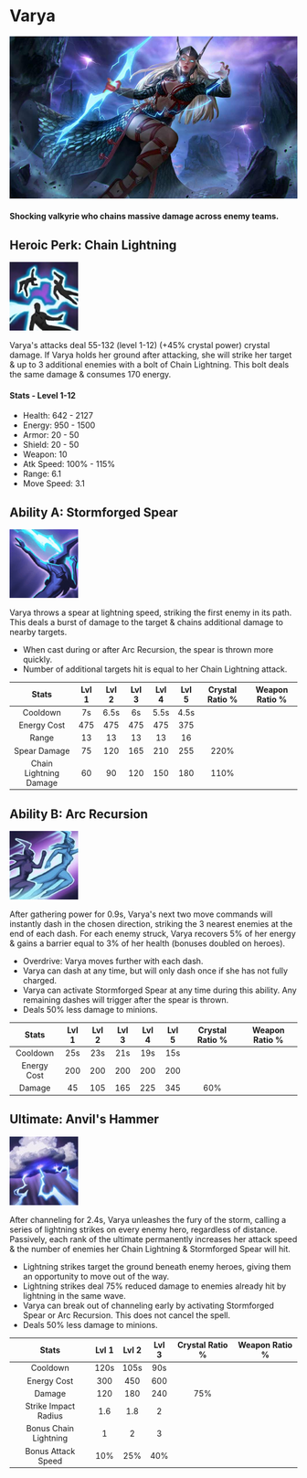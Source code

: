 # Varya

![](../../.gitbook/assets/image%20%28221%29.png)

#### Shocking valkyrie who chains massive damage across enemy teams.

## Heroic Perk: Chain Lightning

![Chain Lightning](../../.gitbook/assets/image%20%2841%29.png)

Varya's attacks deal 55-132 \(level 1-12\) \(+45% crystal power\) crystal damage. If Varya holds her ground after attacking, she will strike her target & up to 3 additional enemies with a bolt of Chain Lightning. This bolt deals the same damage & consumes 170 energy.

#### Stats - Level 1-12

* Health: 642 - 2127
* Energy: 950 - 1500
* Armor: 20 - 50
* Shield: 20 - 50
* Weapon: 10
* Atk Speed: 100% - 115%
* Range: 6.1
* Move Speed: 3.1

## Ability A: Stormforged Spear

![Stormforged Spear](../../.gitbook/assets/image%20%28213%29.png)

Varya throws a spear at lightning speed, striking the first enemy in its path. This deals a burst of damage to the target & chains additional damage to nearby targets.

* When cast during or after Arc Recursion, the spear is thrown more quickly.
* Number of additional targets hit is equal to her Chain Lightning attack.

| Stats | Lvl 1 | Lvl 2 | Lvl 3 | Lvl 4 | Lvl 5 | Crystal      Ratio % | Weapon     Ratio % |
| :---: | :---: | :---: | :---: | :---: | :---: | :---: | :---: |
| Cooldown | 7s | 6.5s | 6s | 5.5s | 4.5s |  |  |
| Energy       Cost | 475 | 475 | 475 | 475 | 375 |  |  |
| Range | 13 | 13 | 13 | 13 | 16 |  |  |
| Spear         Damage | 75 | 120 | 165 | 210 | 255 | 220% |  |
| Chain         Lightning  Damage | 60 | 90 | 120 | 150 | 180 | 110% |  |

## Ability B: Arc Recursion

![Arc Recursion](../../.gitbook/assets/image%20%28135%29.png)

After gathering power for 0.9s, Varya's next two move commands will instantly dash in the chosen direction, striking the 3 nearest enemies at the end of each dash. For each enemy struck, Varya recovers 5% of her energy & gains a barrier equal to 3% of her health \(bonuses doubled on heroes\).

* Overdrive: Varya moves further with each dash.
* Varya can dash at any time, but will only dash once if she has not fully charged.
* Varya can activate Stormforged Spear at any time during this ability. Any remaining dashes will trigger after the spear is thrown.
* Deals 50% less damage to minions.

| Stats | Lvl 1 | Lvl 2 | Lvl 3 | Lvl 4 | Lvl 5 | Crystal      Ratio % | Weapon     Ratio % |
| :---: | :---: | :---: | :---: | :---: | :---: | :---: | :---: |
| Cooldown | 25s | 23s | 21s | 19s | 15s |  |  |
| Energy       Cost | 200 | 200 | 200 | 200 | 200 |  |  |
| Damage | 45 | 105 | 165 | 225 | 345 | 60% |  |

## Ultimate: Anvil's Hammer

![Anvil&apos;s Hammer](../../.gitbook/assets/image%20%2835%29.png)

After channeling for 2.4s, Varya unleashes the fury of the storm, calling a series of lightning strikes on every enemy hero, regardless of distance. Passively, each rank of the ultimate permanently increases her attack speed & the number of enemies her Chain Lightning & Stormforged Spear will hit.

* Lightning strikes target the ground beneath enemy heroes, giving them an opportunity to move out of the way.
* Lightning strikes deal 75% reduced damage to enemies already hit by lightning in the same wave.
* Varya can break out of channeling early by activating Stormforged Spear or Arc Recursion. This does not cancel the spell.
* Deals 50% less damage to minions.

| Stats | Lvl 1 | Lvl 2 | Lvl 3 | Crystal Ratio % | Weapon Ratio % |
| :---: | :---: | :---: | :---: | :---: | :---: |
| Cooldown | 120s | 105s | 90s |  |  |
| Energy Cost | 300 | 450 | 600 |  |  |
| Damage | 120 | 180 | 240 | 75% |  |
| Strike Impact     Radius | 1.6 | 1.8 | 2 |  |  |
| Bonus Chain       Lightning | 1 | 2 | 3 |  |  |
| Bonus Attack     Speed | 10% | 25% | 40% |  |  |

